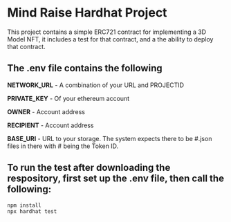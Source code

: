 # Mind Raise Hardhat Project

This project contains a simple ERC721 contract for implementing a 3D Model NFT, it includes a test for that contract, and a the ability to deploy that contract.

## **The .env file contains the following**

**NETWORK_URL** - A combination of your URL and PROJECTID

**PRIVATE_KEY** - Of your ethereum account

**OWNER** - Account address

**RECIPIENT** - Account address

**BASE_URI** - URL to your storage. The system expects there to be #.json files in there with # being the Token ID.

## **To run the test after downloading the respository, first set up the .env file, then call the following:**

```shell
npm install
npx hardhat test
```
